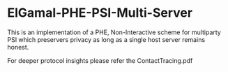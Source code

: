 # ElGamal-PHE-PSI-Multi-Server
This is an implementation of a PHE, Non-Interactive scheme for multiparty PSI which preservers privacy as long as a single host server remains honest. 

For deeper protocol insights please refer the ContactTracing.pdf

